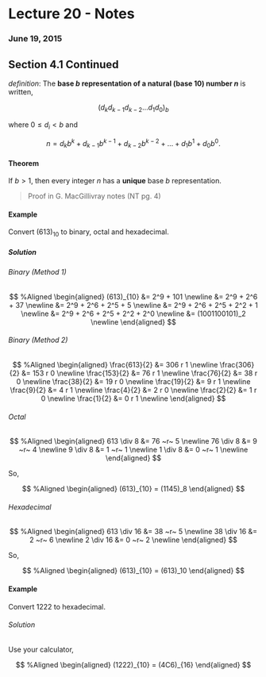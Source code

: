 # Lecture 20 - Notes  

### June 19, 2015  

## Section 4.1 Continued

_definition_: The __base $b$ representation of a natural (base 10) number $n$__ is written,

$$
    (d_k d_{k-1} d_{k-2} ... d_1 d_0)_b
$$

where $0 \le d_i \lt b$ and

$$
    n = d_kb^k + d_{k-1}b^{k-1} + d_{k-2}b^{k-2} + ... + d_1b^1 + d_0b^0.
$$

#### Theorem 

If $b \gt 1$, then every integer $n$ has a __unique__ base $b$ representation.

> Proof in G. MacGillivray notes (NT pg. 4)

#### Example

Convert $(613)_{10}$ to binary, octal and hexadecimal.

##### Solution

###### Binary (Method 1)

$$ %Aligned
\begin{aligned}
    (613)_{10} &= 2^9 + 101 \newline
    &= 2^9 + 2^6 + 37 \newline
    &= 2^9 + 2^6 + 2^5 + 5 \newline
    &= 2^9 + 2^6 + 2^5 + 2^2 + 1 \newline
    &= 2^9 + 2^6 + 2^5 + 2^2 + 2^0 \newline
    &= (1001100101)_2 \newline
\end{aligned}
$$

###### Binary (Method 2)

$$ %Aligned
\begin{aligned}
    \frac{613}{2} &= 306 r 1 \newline
    \frac{306}{2} &= 153 r 0 \newline
    \frac{153}{2} &= 76 r 1 \newline
    \frac{76}{2} &= 38 r 0 \newline
    \frac{38}{2} &= 19 r 0 \newline
    \frac{19}{2} &= 9 r 1 \newline
    \frac{9}{2} &= 4 r 1 \newline
    \frac{4}{2} &= 2 r 0 \newline
    \frac{2}{2} &= 1 r 0 \newline
    \frac{1}{2} &= 0 r 1 \newline
\end{aligned}
$$

###### Octal

$$ %Aligned
\begin{aligned}
    613 \div 8 &= 76 ~r~ 5 \newline
    76 \div 8 &= 9 ~r~ 4 \newline
    9 \div 8 &= 1 ~r~ 1 \newline
    1 \div 8 &= 0 ~r~ 1 \newline
\end{aligned}
$$

So,

$$ %Aligned
\begin{aligned}
    (613)_{10} = (1145)_8
\end{aligned}
$$

###### Hexadecimal

$$ %Aligned
\begin{aligned}
    613 \div 16 &= 38 ~r~ 5 \newline
    38 \div 16 &= 2 ~r~ 6 \newline
    2 \div 16 &= 0 ~r~ 2 \newline
\end{aligned}
$$

So,

$$ %Aligned
\begin{aligned}
    (613)_{10} = (613)_10
\end{aligned}
$$

#### Example

Convert $1222$ to hexadecimal.

###### Solution

Use your calculator,

$$ %Aligned
\begin{aligned}
    (1222)_{10} = (4C6)_{16}
\end{aligned}
$$



